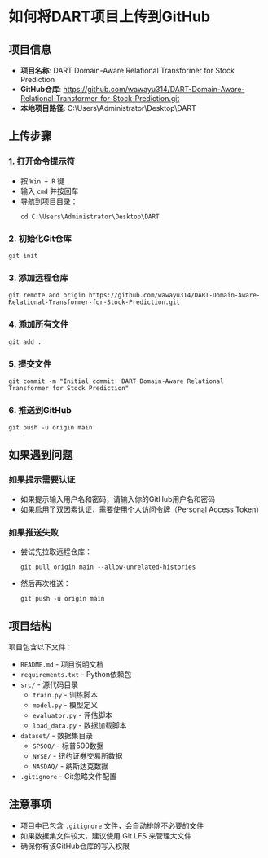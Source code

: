 # 如何将DART项目上传到GitHub

## 项目信息
- **项目名称**: DART Domain-Aware Relational Transformer for Stock Prediction
- **GitHub仓库**: https://github.com/wawayu314/DART-Domain-Aware-Relational-Transformer-for-Stock-Prediction.git
- **本地项目路径**: C:\Users\Administrator\Desktop\DART

## 上传步骤

### 1. 打开命令提示符
- 按 `Win + R` 键
- 输入 `cmd` 并按回车
- 导航到项目目录：
  ```
  cd C:\Users\Administrator\Desktop\DART
  ```

### 2. 初始化Git仓库
```
git init
```

### 3. 添加远程仓库
```
git remote add origin https://github.com/wawayu314/DART-Domain-Aware-Relational-Transformer-for-Stock-Prediction.git
```

### 4. 添加所有文件
```
git add .
```

### 5. 提交文件
```
git commit -m "Initial commit: DART Domain-Aware Relational Transformer for Stock Prediction"
```

### 6. 推送到GitHub
```
git push -u origin main
```

## 如果遇到问题

### 如果提示需要认证
- 如果提示输入用户名和密码，请输入你的GitHub用户名和密码
- 如果启用了双因素认证，需要使用个人访问令牌（Personal Access Token）

### 如果推送失败
- 尝试先拉取远程仓库：
  ```
  git pull origin main --allow-unrelated-histories
  ```
- 然后再次推送：
  ```
  git push -u origin main
  ```

## 项目结构
项目包含以下文件：
- `README.md` - 项目说明文档
- `requirements.txt` - Python依赖包
- `src/` - 源代码目录
  - `train.py` - 训练脚本
  - `model.py` - 模型定义
  - `evaluator.py` - 评估脚本
  - `load_data.py` - 数据加载脚本
- `dataset/` - 数据集目录
  - `SP500/` - 标普500数据
  - `NYSE/` - 纽约证券交易所数据
  - `NASDAQ/` - 纳斯达克数据
- `.gitignore` - Git忽略文件配置

## 注意事项
- 项目中已包含 `.gitignore` 文件，会自动排除不必要的文件
- 如果数据集文件较大，建议使用 Git LFS 来管理大文件
- 确保你有该GitHub仓库的写入权限 